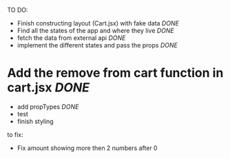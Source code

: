 TO DO:
- Finish constructing layout (Cart.jsx) with fake data          *DONE*
- Find all the states of the app and where they live            *DONE*
- fetch the data from external api                              *DONE*
- implement the different states and pass the props             *DONE*
 # Add the remove from cart function in cart.jsx                *DONE*
- add propTypes                                                 *DONE*
- test 
- finish styling

to fix: 
- Fix amount showing more then 2 numbers after 0
